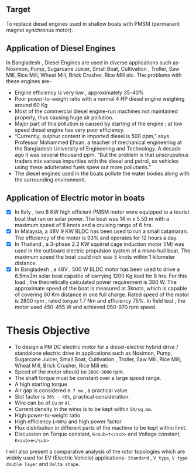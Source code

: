 ## Target
To replace diesel engines used in shallow boats with PMSM (permanant magnet synchronus motor).

## Application of Diesel Engines
In Bangladesh , Diesel Engines are used in diverse applications such as- Nosimon, Pump, Sugarcane Juicer, Small Boat, Cultivation , Troller, Saw Mill, Rice Mill, Wheat Mill, Brick Crusher, Rice Mill etc. The problems with these engines are-

- Engine efficiency is very low , approximately 35-40%
- Poor power-to-weight ratio with a normal 4 HP diesel engine weighing around 60 Kg
- Most of the commercial diesel engine-run machines not maintained properly, thus causing huge air pollution.
- Major part of this pollution is caused by starting of the engine ; at low speed diesel engine has very poor efficiency.
- “Currently, sulphur content in imported diesel is 500 ppm,” says Professor Mohammed Ehsan, a teacher of mechanical engineering at the Bangladesh University of Engineering and Technology. A decade ago it was several thousand ppm. “But the problem is that unscrupulous traders mix various impurities with the diesel and petrol, so vehicles using these adulterated fuels spew out more pollutants.”
- The diesel engines used in the boats pollute the water bodies along with the surrounding environment.

## Application of Electric motor in boats
- [x] In Italy , two 8 KW high efficient PMSM motor were equipped to a tourist boat that ran on solar power. The boat was 14 m x 5.50 m with a maximum speed of 8 knots and a cruising range of 6 hrs.
- [x] In Malaysia, a 48V 9 KW BLDC has been used to run a small catamaran. The efficiency of the motor is 93% and operates for 12 hours a day.
- [x] In Thailand , a 3-phase 2.2 KW squirrel cage induction motor (IM) was used in the outboard electric propulsion system of a mono hull boat. The maximum speed the boat could rich was 5 knots within 1 kilometer distance. 
- [x] In Bangladesh , a 48V , 500 W BLDC motor has been used to drive a 6.5mx2m solar boat capable of carrying 1200 Kg load for 8 hrs. For this load , the theoretically calculated power requirement is 380 W. The approximate speed of the boat is measured at 3knots, which is capable of covering 60 Km distance in one full charge. Rated speed of the motor is 2800 rpm , rated torque 1.7 Nm and efficiency 75%. In field test , the motor used 450-455 W and achieved 950-970 rpm speed.

# Thesis Objective
- To design a PM DC electric motor for a diesel-electric hybrid drive / standalone electric drive in applications such as Nosimon, Pump, Sugarcane Juicer, Small Boat, Cultivation , Troller, Saw Mill, Rice Mill, Wheat Mill, Brick Crusher, Rice Mill etc
- Speed of the motor should be  `2000-3000` rpm.
- The shaft torque must be constant over a large speed range.
- A high starting torque
- Air gap is considered `0.7 mm` , a practical value.
- Slot factor is `36% - 40%`, practical consideration.
- Wire can be of `Cu` or `Al`.
- Current density in the wires is to be kept within `5A/sq.mm`.
- High power-to-weight ratio
- High efficiency (`>90%`) and high power factor
- Flux distribution in different parts of the machine to be kept within limit.
- Discussion on Torque constant, `K<sub>t</sub>` and Voltage constant, `K<sub>e</sub>`

I will also present a comparative analysis of the rotor topologies which are widely used for EV (Electric Vehicle) applications- `Standard` , `V type`, `V type double layer` and `Delta shape`.


